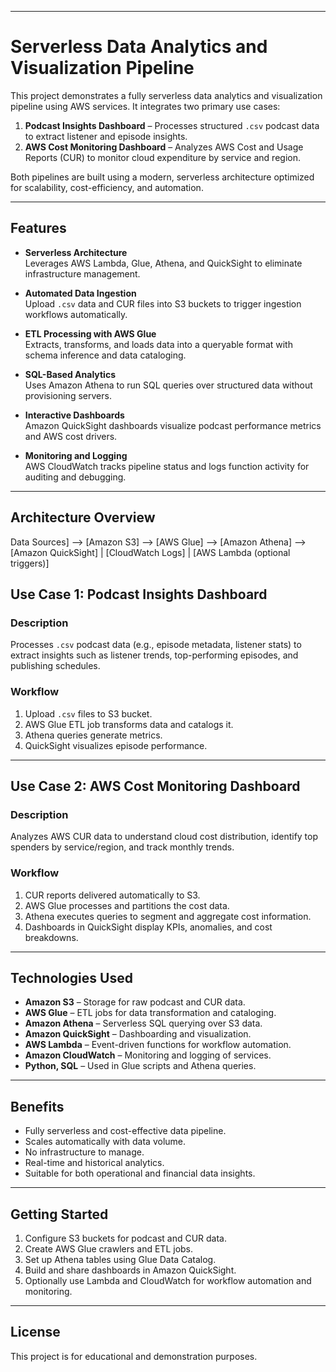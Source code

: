 
---
# Serverless Data Analytics and Visualization Pipeline

This project demonstrates a fully serverless data analytics and visualization pipeline using AWS services. It integrates two primary use cases:

1. **Podcast Insights Dashboard** – Processes structured `.csv` podcast data to extract listener and episode insights.
2. **AWS Cost Monitoring Dashboard** – Analyzes AWS Cost and Usage Reports (CUR) to monitor cloud expenditure by service and region.

Both pipelines are built using a modern, serverless architecture optimized for scalability, cost-efficiency, and automation.

---

## Features

- **Serverless Architecture**  
  Leverages AWS Lambda, Glue, Athena, and QuickSight to eliminate infrastructure management.

- **Automated Data Ingestion**  
  Upload `.csv` data and CUR files into S3 buckets to trigger ingestion workflows automatically.

- **ETL Processing with AWS Glue**  
  Extracts, transforms, and loads data into a queryable format with schema inference and data cataloging.

- **SQL-Based Analytics**  
  Uses Amazon Athena to run SQL queries over structured data without provisioning servers.

- **Interactive Dashboards**  
  Amazon QuickSight dashboards visualize podcast performance metrics and AWS cost drivers.

- **Monitoring and Logging**  
  AWS CloudWatch tracks pipeline status and logs function activity for auditing and debugging.

---

## Architecture Overview

Data Sources] --> [Amazon S3] --> [AWS Glue] --> [Amazon Athena] --> [Amazon QuickSight]
|
[CloudWatch Logs]
|
[AWS Lambda (optional triggers)]
## Use Case 1: Podcast Insights Dashboard

### Description
Processes `.csv` podcast data (e.g., episode metadata, listener stats) to extract insights such as listener trends, top-performing episodes, and publishing schedules.

### Workflow
1. Upload `.csv` files to S3 bucket.
2. AWS Glue ETL job transforms data and catalogs it.
3. Athena queries generate metrics.
4. QuickSight visualizes episode performance.

---

## Use Case 2: AWS Cost Monitoring Dashboard

### Description
Analyzes AWS CUR data to understand cloud cost distribution, identify top spenders by service/region, and track monthly trends.

### Workflow
1. CUR reports delivered automatically to S3.
2. AWS Glue processes and partitions the cost data.
3. Athena executes queries to segment and aggregate cost information.
4. Dashboards in QuickSight display KPIs, anomalies, and cost breakdowns.

---

## Technologies Used

- **Amazon S3** – Storage for raw podcast and CUR data.
- **AWS Glue** – ETL jobs for data transformation and cataloging.
- **Amazon Athena** – Serverless SQL querying over S3 data.
- **Amazon QuickSight** – Dashboarding and visualization.
- **AWS Lambda** – Event-driven functions for workflow automation.
- **Amazon CloudWatch** – Monitoring and logging of services.
- **Python, SQL** – Used in Glue scripts and Athena queries.

---

## Benefits

- Fully serverless and cost-effective data pipeline.
- Scales automatically with data volume.
- No infrastructure to manage.
- Real-time and historical analytics.
- Suitable for both operational and financial data insights.

---

## Getting Started

1. Configure S3 buckets for podcast and CUR data.
2. Create AWS Glue crawlers and ETL jobs.
3. Set up Athena tables using Glue Data Catalog.
4. Build and share dashboards in Amazon QuickSight.
5. Optionally use Lambda and CloudWatch for workflow automation and monitoring.

---

## License

This project is for educational and demonstration purposes.
